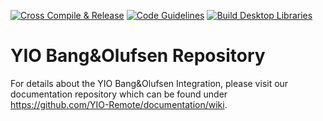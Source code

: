 [![Cross Compile & Release](https://github.com/YIO-Remote/integration.bangolufsen/workflows/Cross%20Compile%20&%20Release/badge.svg)](https://github.com/YIO-Remote/integration.bangolufsen/actions?query=workflow%3A%22Cross+Compile+%26+Release%22)
[![Code Guidelines](https://github.com/YIO-Remote/integration.bangolufsen/workflows/Code%20Guidelines/badge.svg)](https://github.com/YIO-Remote/integration.bangolufsen/actions?query=workflow%3A%22Code+Guidelines%22)
[![Build Desktop Libraries](https://github.com/YIO-Remote/integration.bangolufsen/workflows/Build%20Desktop%20Libraries/badge.svg)](https://github.com/YIO-Remote/integration.bangolufsen/actions?query=workflow%3A%22Build+Desktop+Libraries%22)

# YIO Bang&Olufsen Repository

For details about the YIO Bang&Olufsen Integration, please visit our documentation repository which can be found under  
<https://github.com/YIO-Remote/documentation/wiki>.

